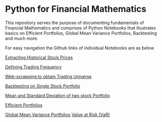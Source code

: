 # Python for Financial Mathematics

This repository serves the purpose of documenting fundamentals of Financial Mathematics and comprises of Python Notebooks that illustrates basics on Efficient Portfolios, Global Mean Variance Portfolios, Backtesting and much more.

For easy navigation the Github links of individual Notebooks are as below

[Extracting Historical Stock Prices](https://github.com/HAN1T/PythonFinance/blob/main/MultipleStock_Prices.ipynb)

[Defining Trading Frequency](https://github.com/HAN1T/PythonFinance/blob/main/MultipleStockPrice_with_TradingFreq.ipynb)

[Web-scrapping to obtain Trading Universe](https://github.com/HAN1T/PythonFinance/blob/main/Universe500.ipynb)

[Backtesting on Single Stock Portfolio](https://github.com/HAN1T/PythonFinance/blob/main/Backtest_SMA.ipynb)

[Mean and Standard Deviation of two stock Portfolio](https://github.com/HAN1T/PythonFinance/blob/main/Mean%20%26%20SD%20for%202%20stock%20Portfolio.ipynb)

[Efficient Portfolios](https://github.com/HAN1T/PythonFinance/blob/main/Efficient%20Portfolios.ipynb)

[Global Mean Variance Portfolios](https://github.com/HAN1T/PythonFinance/blob/main/Global%20Minimum%20Variance%20Portfolio%20(GMVP).ipynb)
[Value at Risk (VaR)](https://github.com/HAN1T/PythonFinance/blob/main/Value%20At%20Risk%20(VAR).ipynb)

